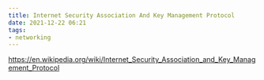 ```yaml
---
title: Internet Security Association And Key Management Protocol
date: 2021-12-22 06:21
tags:
- networking
---
```


<https://en.wikipedia.org/wiki/Internet_Security_Association_and_Key_Management_Protocol>
